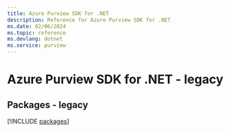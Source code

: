 ```yaml
---
title: Azure Purview SDK for .NET
description: Reference for Azure Purview SDK for .NET
ms.date: 02/06/2024
ms.topic: reference
ms.devlang: dotnet
ms.service: purview
---
```

# Azure Purview SDK for .NET - legacy
## Packages - legacy
[!INCLUDE [packages](purview-index.md)]